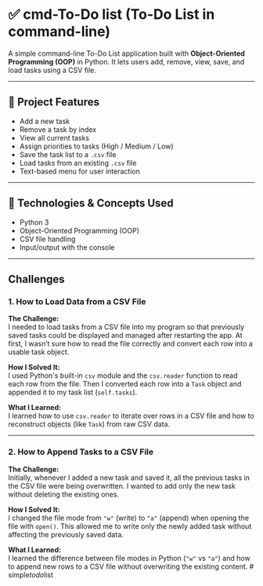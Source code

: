 # ✅ cmd-To-Do list (To-Do List in command-line)

A simple command-line To-Do List application built with **Object-Oriented Programming (OOP)** in Python. It lets users add, remove, view, save, and load tasks using a CSV file.

---

## 📁 Project Features

- Add a new task
- Remove a task by index
- View all current tasks
- Assign priorities to tasks (High / Medium / Low)
- Save the task list to a `.csv` file
- Load tasks from an existing `.csv` file
- Text-based menu for user interaction

---

## 🧱 Technologies & Concepts Used

- Python 3
- Object-Oriented Programming (OOP)
- CSV file handling
- Input/output with the console

---


## Challenges

### 1. How to Load Data from a CSV File

**The Challenge:**  
I needed to load tasks from a CSV file into my program so that previously saved tasks could be displayed and managed after restarting the app. At first, I wasn’t sure how to read the file correctly and convert each row into a usable task object.

**How I Solved It:**  
I used Python's built-in `csv` module and the `csv.reader` function to read each row from the file. Then I converted each row into a `Task` object and appended it to my task list (`self.tasks`).

**What I Learned:**  
I learned how to use `csv.reader` to iterate over rows in a CSV file and how to reconstruct objects (like `Task`) from raw CSV data.

---

### 2. How to Append Tasks to a CSV File

**The Challenge:**  
Initially, whenever I added a new task and saved it, all the previous tasks in the CSV file were being overwritten. I wanted to add only the new task without deleting the existing ones.

**How I Solved It:**  
I changed the file mode from `"w"` (write) to `"a"` (append) when opening the file with `open()`. This allowed me to write only the newly added task without affecting the previously saved data.

**What I Learned:**  
I learned the difference between file modes in Python (`"w"` vs `"a"`) and how to append new rows to a CSV file without overwriting the existing content.
#   s i m p l e _ t o d o _ l i s t  
 
